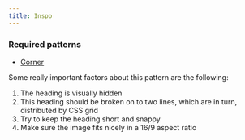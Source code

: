 ```yaml
---
title: Inspo
---
```


### Required patterns

- [Corner](/pattern-library/pattern/corner)

Some really important factors about this pattern are the following:

1. The heading is visually hidden
2. This heading should be broken on to two lines, which are in turn, distributed by CSS grid
3. Try to keep the heading short and snappy
4. Make sure the image fits nicely in a 16/9 aspect ratio
